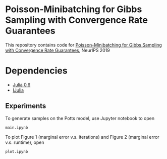 # Poisson-Minibatching for Gibbs Sampling with Convergence Rate Guarantees
This repository contains code for [Poisson-Minibatching for Gibbs Sampling with Convergence Rate Guarantees](https://arxiv.org/abs/1911.09771), NeurIPS 2019

# Dependencies
* [Julia 0.6](https://julialang.org/)
* [IJulia](https://github.com/JuliaLang/IJulia.jl)

## Experiments
To generate samples on the Potts model, use Jupyter notebook to open
```
main.ipynb
```
To plot Figure 1 (marginal error v.s. iterations) and Figure 2 (marginal error v.s. runtime), open
```
plot.ipynb
```
